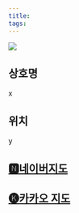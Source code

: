 ```yaml
---
title: 
tags:
---
```

<img src="assets/x.jpg">


## 상호명
x

## 위치
y


## [🅽네이버지도](z)

## [🅚카카오 지도](h)